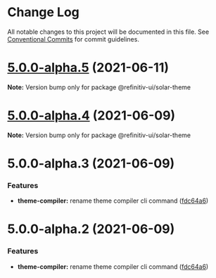 # Change Log

All notable changes to this project will be documented in this file.
See [Conventional Commits](https://conventionalcommits.org) for commit guidelines.

# [5.0.0-alpha.5](https://git.sami.int.thomsonreuters.com/elf/refinitiv-ui/compare/@refinitiv-ui/solar-theme@5.0.0-alpha.4...@refinitiv-ui/solar-theme@5.0.0-alpha.5) (2021-06-11)

**Note:** Version bump only for package @refinitiv-ui/solar-theme





# [5.0.0-alpha.4](https://git.sami.int.thomsonreuters.com/elf/refinitiv-ui/compare/@refinitiv-ui/solar-theme@5.0.0-alpha.3...@refinitiv-ui/solar-theme@5.0.0-alpha.4) (2021-06-09)

**Note:** Version bump only for package @refinitiv-ui/solar-theme





# 5.0.0-alpha.3 (2021-06-09)


### Features

* **theme-compiler:** rename theme compiler cli command ([fdc64a6](https://git.sami.int.thomsonreuters.com/elf/refinitiv-ui/commits/fdc64a66b5b003d3e039f3d8ebb77fe1a06e7729))





# 5.0.0-alpha.2 (2021-06-09)


### Features

* **theme-compiler:** rename theme compiler cli command ([fdc64a6](https://git.sami.int.thomsonreuters.com/elf/refinitiv-ui/commits/fdc64a66b5b003d3e039f3d8ebb77fe1a06e7729))
